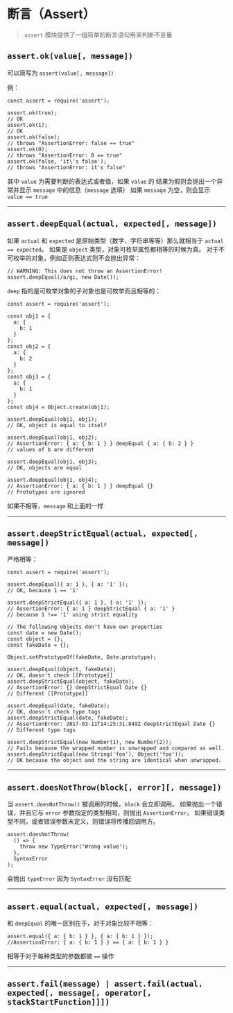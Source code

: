 # 断言（Assert）

> `assert` 模块提供了一组简单的断言语句用来判断不变量

## `assert.ok(value[, message])` 

可以简写为 `assert(value[, message])`

例：
```
const assert = require('assert');

assert.ok(true);
// OK
assert.ok(1);
// OK
assert.ok(false);
// throws "AssertionError: false == true"
assert.ok(0);
// throws "AssertionError: 0 == true"
assert.ok(false, 'it\'s false');
// throws "AssertionError: it's false"
```
其中 `value` 为需要判断的表达式或者值，如果 `value` 的 结果为假则会抛出一个异常并显示 `message` 中的信息（`message` 选填）
如果 `message` 为空，则会显示 `value == true`

---

## `assert.deepEqual(actual, expected[, message])`
如果 `actual` 和 `expected` 是原始类型（数字、字符串等等）那么就相当于 `actual == expected`。
如果是 `object` 类型，对象可枚举属性都相等的时候为真。
对于不可枚举的对象，例如正则表达式则不会抛出异常：
```
// WARNING: This does not throw an AssertionError!
assert.deepEqual(/a/gi, new Date());
```
`deep` 指的是可枚举对象的子对象也是可枚举而且相等的：
```
const assert = require('assert');

const obj1 = {
  a: {
    b: 1
  }
};
const obj2 = {
  a: {
    b: 2
  }
};
const obj3 = {
  a: {
    b: 1
  }
};
const obj4 = Object.create(obj1);

assert.deepEqual(obj1, obj1);
// OK, object is equal to itself

assert.deepEqual(obj1, obj2);
// AssertionError: { a: { b: 1 } } deepEqual { a: { b: 2 } }
// values of b are different

assert.deepEqual(obj1, obj3);
// OK, objects are equal

assert.deepEqual(obj1, obj4);
// AssertionError: { a: { b: 1 } } deepEqual {}
// Prototypes are ignored
```
如果不相等，`message` 和上面的一样

---

## `assert.deepStrictEqual(actual, expected[, message])`

严格相等：
```
const assert = require('assert');

assert.deepEqual({ a: 1 }, { a: '1' });
// OK, because 1 == '1'

assert.deepStrictEqual({ a: 1 }, { a: '1' });
// AssertionError: { a: 1 } deepStrictEqual { a: '1' }
// because 1 !== '1' using strict equality

// The following objects don't have own properties
const date = new Date();
const object = {};
const fakeDate = {};

Object.setPrototypeOf(fakeDate, Date.prototype);

assert.deepEqual(object, fakeDate);
// OK, doesn't check [[Prototype]]
assert.deepStrictEqual(object, fakeDate);
// AssertionError: {} deepStrictEqual Date {}
// Different [[Prototype]]

assert.deepEqual(date, fakeDate);
// OK, doesn't check type tags
assert.deepStrictEqual(date, fakeDate);
// AssertionError: 2017-03-11T14:25:31.849Z deepStrictEqual Date {}
// Different type tags

assert.deepStrictEqual(new Number(1), new Number(2));
// Fails because the wrapped number is unwrapped and compared as well.
assert.deepStrictEqual(new String('foo'), Object('foo'));
// OK because the object and the string are identical when unwrapped.
```

---

## `assert.doesNotThrow(block[, error][, message])`

当 `assert.doesNotThrow()` 被调用的时候，`block` 会立即调用。
如果抛出一个错误，并且它与 `error` 参数指定的类型相同，则抛出 `AssertionError`。 如果错误类型不同，或者错误参数未定义，则错误将传播回调用方。

```
assert.doesNotThrow(
  () => {
    throw new TypeError('Wrong value');
  },
  SyntaxError
);
```
会抛出 `typeError` 因为 `SyntaxError` 没有匹配

---

## `assert.equal(actual, expected[, message])`

和 `deepEqual` 的唯一区别在于，对于对象比较不相等：
```
assert.equal({ a: { b: 1 } }, { a: { b: 1 } });
//AssertionError: { a: { b: 1 } } == { a: { b: 1 } }
```
相等于对于每种类型的参数都做 `==` 操作

---

## `assert.fail(message) | assert.fail(actual, expected[, message[, operator[, stackStartFunction]]])`
